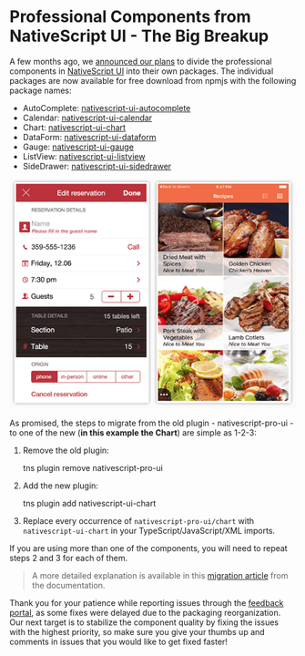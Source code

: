 # Professional Components from NativeScript UI - The Big Breakup

A few months ago, we [announced our plans](https://www.nativescript.org/blog/nativescript-ui-whats-next) to divide the professional components in [NativeScript UI](https://www.nativescript.org/ui-for-nativescript) into their own packages. The individual packages are now available for free download from npmjs with the following package names:

- AutoComplete: [nativescript-ui-autocomplete](https://www.npmjs.com/package/nativescript-ui-autocomplete)
- Calendar: [nativescript-ui-calendar](https://www.npmjs.com/package/nativescript-ui-calendar)
- Chart: [nativescript-ui-chart](https://www.npmjs.com/package/nativescript-ui-chart)
- DataForm: [nativescript-ui-dataform](https://www.npmjs.com/package/nativescript-ui-dataform)
- Gauge: [nativescript-ui-gauge](https://www.npmjs.com/package/nativescript-ui-gauge)
- ListView: [nativescript-ui-listview](https://www.npmjs.com/package/nativescript-ui-listview)
- SideDrawer: [nativescript-ui-sidedrawer](https://www.npmjs.com/package/nativescript-ui-sidedrawer)

![nativescript ui examples](ui-examples.png)

As promised, the steps to migrate from the old plugin - nativescript-pro-ui - to one of the new (**in this example the Chart**) are simple as 1-2-3:

1) Remove the old plugin:

	tns plugin remove nativescript-pro-ui

2) Add the new plugin:

	tns plugin add nativescript-ui-chart

3) Replace every occurrence of `nativescript-pro-ui/chart` with `nativescript-ui-chart` in your TypeScript/JavaScript/XML imports.

If you are using more than one of the components, you will need to repeat steps 2 and 3 for each of them.

> A more detailed explanation is available in this [migration article](http://docs.telerik.com/devtools/nativescript-ui/migration) from the documentation.

Thank you for your patience while reporting issues through the [feedback portal](https://github.com/telerik/nativescript-ui-feedback/issues), as some fixes were delayed due to the packaging reorganization. Our next target is to stabilize the component quality by fixing the issues with the highest priority, so make sure you give your thumbs up and comments in issues that you would like to get fixed faster!
